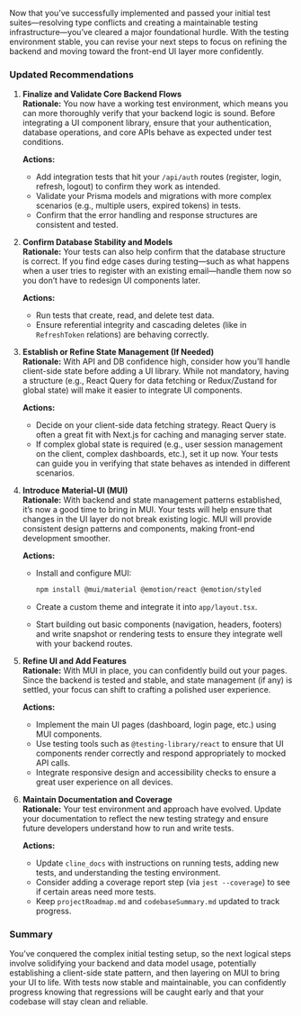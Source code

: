 Now that you’ve successfully implemented and passed your initial test suites—resolving type conflicts and creating a maintainable testing infrastructure—you’ve cleared a major foundational hurdle. With the testing environment stable, you can revise your next steps to focus on refining the backend and moving toward the front-end UI layer more confidently.

### Updated Recommendations

1. **Finalize and Validate Core Backend Flows**  
    **Rationale:** You now have a working test environment, which means you can more thoroughly verify that your backend logic is sound. Before integrating a UI component library, ensure that your authentication, database operations, and core APIs behave as expected under test conditions.
    
    **Actions:**
    
    - Add integration tests that hit your `/api/auth` routes (register, login, refresh, logout) to confirm they work as intended.
    - Validate your Prisma models and migrations with more complex scenarios (e.g., multiple users, expired tokens) in tests.
    - Confirm that the error handling and response structures are consistent and tested.
2. **Confirm Database Stability and Models**  
    **Rationale:** Your tests can also help confirm that the database structure is correct. If you find edge cases during testing—such as what happens when a user tries to register with an existing email—handle them now so you don’t have to redesign UI components later.
    
    **Actions:**
    
    - Run tests that create, read, and delete test data.
    - Ensure referential integrity and cascading deletes (like in `RefreshToken` relations) are behaving correctly.
3. **Establish or Refine State Management (If Needed)**  
    **Rationale:** With API and DB confidence high, consider how you’ll handle client-side state before adding a UI library. While not mandatory, having a structure (e.g., React Query for data fetching or Redux/Zustand for global state) will make it easier to integrate UI components.
    
    **Actions:**
    
    - Decide on your client-side data fetching strategy. React Query is often a great fit with Next.js for caching and managing server state.
    - If complex global state is required (e.g., user session management on the client, complex dashboards, etc.), set it up now. Your tests can guide you in verifying that state behaves as intended in different scenarios.
4. **Introduce Material-UI (MUI)**  
    **Rationale:** With backend and state management patterns established, it’s now a good time to bring in MUI. Your tests will help ensure that changes in the UI layer do not break existing logic. MUI will provide consistent design patterns and components, making front-end development smoother.
    
    **Actions:**
    
    - Install and configure MUI:
        
        ```bash
        npm install @mui/material @emotion/react @emotion/styled
        ```
        
    - Create a custom theme and integrate it into `app/layout.tsx`.
    - Start building out basic components (navigation, headers, footers) and write snapshot or rendering tests to ensure they integrate well with your backend routes.
5. **Refine UI and Add Features**  
    **Rationale:** With MUI in place, you can confidently build out your pages. Since the backend is tested and stable, and state management (if any) is settled, your focus can shift to crafting a polished user experience.
    
    **Actions:**
    
    - Implement the main UI pages (dashboard, login page, etc.) using MUI components.
    - Use testing tools such as `@testing-library/react` to ensure that UI components render correctly and respond appropriately to mocked API calls.
    - Integrate responsive design and accessibility checks to ensure a great user experience on all devices.
6. **Maintain Documentation and Coverage**  
    **Rationale:** Your test environment and approach have evolved. Update your documentation to reflect the new testing strategy and ensure future developers understand how to run and write tests.
    
    **Actions:**
    
    - Update `cline_docs` with instructions on running tests, adding new tests, and understanding the testing environment.
    - Consider adding a coverage report step (via `jest --coverage`) to see if certain areas need more tests.
    - Keep `projectRoadmap.md` and `codebaseSummary.md` updated to track progress.

### Summary

You’ve conquered the complex initial testing setup, so the next logical steps involve solidifying your backend and data model usage, potentially establishing a client-side state pattern, and then layering on MUI to bring your UI to life. With tests now stable and maintainable, you can confidently progress knowing that regressions will be caught early and that your codebase will stay clean and reliable.